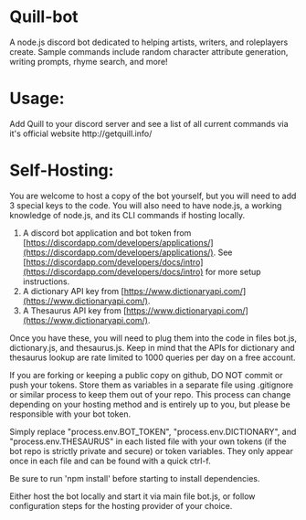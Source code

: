
# Quill-bot
A node.js discord bot dedicated to helping artists, writers, and roleplayers create. 
Sample commands include random character attribute generation, writing prompts, rhyme search, and more!

<h1>Usage:</h1>
Add Quill to your discord server and see a list of all current commands via it's official website http://getquill.info/ 

<h1>Self-Hosting:</h1>
You are welcome to host a copy of the bot yourself, but you will need to add 3 special keys to the code. You will also need to have node.js, a working knowledge of node.js, and its CLI commands if hosting locally. 

1. A discord bot application and bot token from [https://discordapp.com/developers/applications/](https://discordapp.com/developers/applications/). See [https://discordapp.com/developers/docs/intro](https://discordapp.com/developers/docs/intro) for more setup instructions. 
2. A dictionary API key from [https://www.dictionaryapi.com/](https://www.dictionaryapi.com/).
3.  A Thesaurus API key from [https://www.dictionaryapi.com/](https://www.dictionaryapi.com/).

Once you have these, you will need to plug them into the code in files bot.js, dictionary.js, and thesaurus.js. Keep in mind that the APIs for dictionary and thesaurus lookup are rate limited to 1000 queries per day on a free account. 

If you are forking or keeping a public copy on github, DO NOT commit or push your tokens. Store them as variables in a separate file using .gitignore or similar process to keep them out of your repo. This process can change depending on your hosting method and is entirely up to you, but please be responsible with your bot token.  

Simply replace "process.env.BOT_TOKEN", "process.env.DICTIONARY", and "process.env.THESAURUS" in each listed file with your own tokens (if the bot repo is strictly private and secure) or token variables. They only appear once in each file and can be found with a quick ctrl-f. 

Be sure to run 'npm install' before starting to install dependencies. 

Either host the bot locally and start it via main file bot.js, or follow configuration steps for the hosting provider of your choice. 

